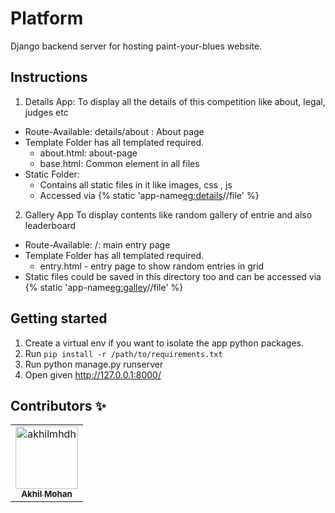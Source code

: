 # Platform
Django backend server for hosting paint-your-blues website.
## Instructions
1. Details App:
  To display all the details of this competition like about, legal, judges etc
 * Route-Available: details/about : About page
 * Template Folder has all templated required. 
   * about.html: about-page
   * base.html: Common element in all files
 * Static Folder:
   * Contains all static files in it like images, css , js
   * Accessed via {% static 'app-name<eg:details>/<folders>/file' %}
2. Gallery App
  To display contents like random gallery of entrie and also leaderboard
 * Route-Available: /: main entry page
 * Template Folder has all templated required.
   * entry.html - entry page to show random entries in grid
 * Static files could be saved in this directory too and can be accessed via 
 {% static 'app-name<eg:galley>/<folders>/file' %}
 
## Getting started
1. Create a virtual env if you want to isolate the app python packages.
2. Run ```pip install -r /path/to/requirements.txt```
3. Run python manage.py runserver
4. Open given http://127.0.0.1:8000/ 

## Contributors :sparkles:
<table>
<tr>
                <td align="center">
                    <a href="https://github.com/akhilmhdh">
                        <img src="https://avatars1.githubusercontent.com/u/31166322?v=4" width="100;" alt="akhilmhdh"/>
                        <br />
                        <sub><b>Akhil Mohan</b></sub>
                    </a>
                </td></tr>
</table>

